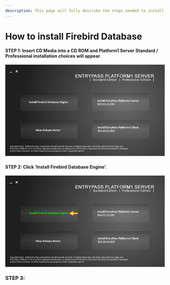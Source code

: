 ```yaml
---
description: This page will fully describe the steps needed to install Firebird Database
---
```


# How to install Firebird Database

#### STEP 1: Insert CD Media into a CD ROM and Platform1 Server Standard / Professional installation  choices will appear.

![](../.gitbook/assets/untitled1b%20%281%29.png)

### 

#### STEP 2: Click ‘Install Firebird Database Engine’.

![](../.gitbook/assets/untitled1b.png)



### STEP 3: 

